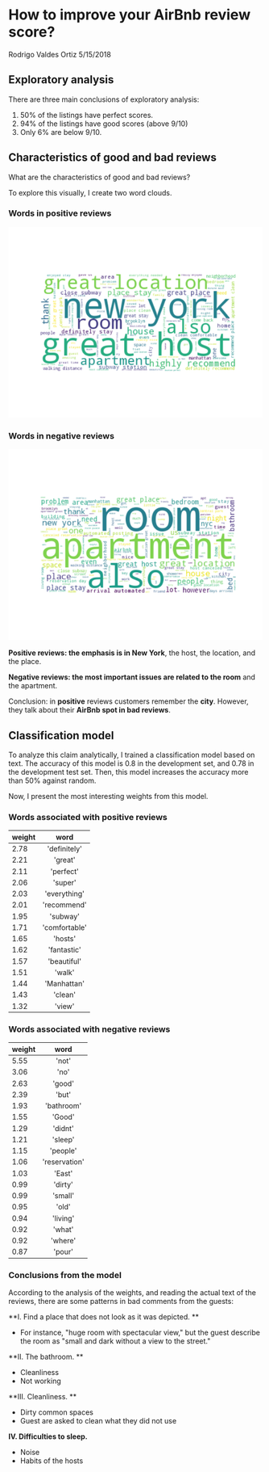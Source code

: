 How to improve your AirBnb review score?
================
Rodrigo Valdes Ortiz
5/15/2018

Exploratory analysis
--------------------

There are three main conclusions of exploratory analysis:

1.  50% of the listings have perfect scores.
2.  94% of the listings have good scores (above 9/10)
3.  Only 6% are below 9/10.

Characteristics of good and bad reviews
---------------------------------------

What are the characteristics of good and bad reviews?

To explore this visually, I create two word clouds.

### Words in positive reviews

![](images/positive_words.png?raw=true)

### Words in negative reviews

![](images/negative_words.png?raw=true)

**Positive reviews: the emphasis is in New York**, the host, the location, and the place.

**Negative reviews: the most important issues are related to the room** and the apartment.

Conclusion: in **positive** reviews customers remember the **city**. However, they talk about their **AirBnb spot in bad reviews**.

Classification model
--------------------

To analyze this claim analytically, I trained a classification model based on text. The accuracy of this model is 0.8 in the development set, and 0.78 in the development test set. Then, this model increases the accuracy more than 50% against random.

Now, I present the most interesting weights from this model.

### Words associated with positive reviews

| weight |      word     |
|--------|:-------------:|
| 2.78   |  'definitely' |
| 2.21   |    'great'    |
| 2.11   |   'perfect'   |
| 2.06   |    'super'    |
| 2.03   |  'everything' |
| 2.01   |  'recommend'  |
| 1.95   |    'subway'   |
| 1.71   | 'comfortable' |
| 1.65   |    'hosts'    |
| 1.62   |  'fantastic'  |
| 1.57   |  'beautiful'  |
| 1.51   |     'walk'    |
| 1.44   |  'Manhattan'  |
| 1.43   |    'clean'    |
| 1.32   |     'view'    |

### Words associated with negative reviews

| weight |      word     |
|--------|:-------------:|
| 5.55   |     'not'     |
| 3.06   |      'no'     |
| 2.63   |     'good'    |
| 2.39   |     'but'     |
| 1.93   |   'bathroom'  |
| 1.55   |     'Good'    |
| 1.29   |    'didnt'    |
| 1.21   |    'sleep'    |
| 1.15   |    'people'   |
| 1.06   | 'reservation' |
| 1.03   |     'East'    |
| 0.99   |    'dirty'    |
| 0.99   |    'small'    |
| 0.95   |     'old'     |
| 0.94   |    'living'   |
| 0.92   |     'what'    |
| 0.92   |    'where'    |
| 0.87   |     'pour'    |

### Conclusions from the model

According to the analysis of the weights, and reading the actual text of the reviews, there are some patterns in bad comments from the guests:

**I. Find a place that does not look as it was depicted. **

-   For instance, "huge room with spectacular view," but the guest describe the room as "small and dark without a view to the street."

**II. The bathroom. **

-   Cleanliness
-   Not working

**III. Cleanliness. **

-   Dirty common spaces
-   Guest are asked to clean what they did not use

**IV. Difficulties to sleep.**

-   Noise
-   Habits of the hosts
